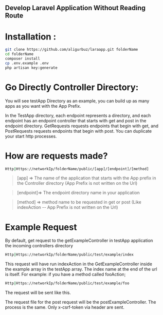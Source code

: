 ## Develop Laravel Application Without Reading Route

# Installation :
```bash
git clone https://github.com/aligurbuz/laraapp.git folderName
cd folderName
composer install
cp .env.example .env
php artisan key:generate
```

# Go Directly Controller Directory:

You will see testApp Directory as an example, you can build up as many apps as you want with the App Prefix.


In the TestApp directory, each endpoint represents a directory, and each endpoint has an endpoint controller that starts with get and post in the endpoint directory. 
GetRequests requests endpoints that begin with get, and PostRequests requests endpoints that begin with post. You can duplicate your start http processes.

# How are requests made?

```bash
Http|Https://networkIp/folderName/public/[app]/[endpoint]/[method]
```

> [app] => The name of the application that starts with the App prefix in the Controller directory (App Prefix is not written on the Url)

> [endpoint]=> The endpoint directory name in your application

> [method] => method name to be requested in get or post (Like indexAction -- App Prefix is not written on the Url)

# Example Request

By default, get request to the getExampleController in testApp application the incoming controllers directory

```bash
Http|Https://networkIp/folderName/public/test/example/index
```

This request will have run indexAction in the GetExampleController inside the example array in the testApp array.
The index name at the end of the url is itself. For example: if you have a method called fooAction;

```bash
Http|Https://networkIp/folderName/public/test/example/foo
```

The request will be sent like this.

The request file for the post request will be the postExampleController. The process is the same.
Only x-csrf-token via header are sent.


